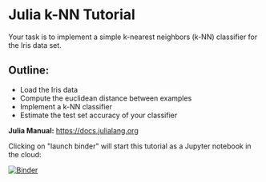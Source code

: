 # Julia k-NN Tutorial

Your task is to implement a simple k-nearest neighbors (k-NN) classifier for the Iris data set.

## Outline:

- Load the Iris data
- Compute the euclidean distance between examples
- Implement a k-NN classifier
- Estimate the test set accuracy of your classifier

**Julia Manual:** https://docs.julialang.org

Clicking on "launch binder" will start this tutorial as a Jupyter notebook in the cloud:

[![Binder](https://mybinder.org/badge_logo.svg)](https://mybinder.org/v2/gh/mirkobunse/julia-knn-tutorial/master?filepath=assignment.ipynb)
